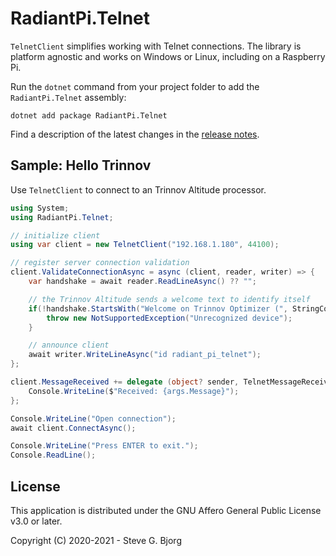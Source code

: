 # RadiantPi.Telnet

`TelnetClient` simplifies working with Telnet connections. The library is platform agnostic and works on Windows or Linux, including on a Raspberry Pi.

Run the `dotnet` command from your project folder to add the `RadiantPi.Telnet` assembly:
```
dotnet add package RadiantPi.Telnet
```

Find a description of the latest changes in the [release notes](ReleaseNotes.md).

## Sample: Hello Trinnov

Use `TelnetClient` to connect to an Trinnov Altitude processor.

```csharp
using System;
using RadiantPi.Telnet;

// initialize client
using var client = new TelnetClient("192.168.1.180", 44100);

// register server connection validation
client.ValidateConnectionAsync = async (client, reader, writer) => {
    var handshake = await reader.ReadLineAsync() ?? "";

    // the Trinnov Altitude sends a welcome text to identify itself
    if(!handshake.StartsWith("Welcome on Trinnov Optimizer (", StringComparison.Ordinal)) {
        throw new NotSupportedException("Unrecognized device");
    }

    // announce client
    await writer.WriteLineAsync("id radiant_pi_telnet");
};

client.MessageReceived += delegate (object? sender, TelnetMessageReceivedEventArgs args) {
    Console.WriteLine($"Received: {args.Message}");
};

Console.WriteLine("Open connection");
await client.ConnectAsync();

Console.WriteLine("Press ENTER to exit.");
Console.ReadLine();
```

## License

This application is distributed under the GNU Affero General Public License v3.0 or later.

Copyright (C) 2020-2021 - Steve G. Bjorg